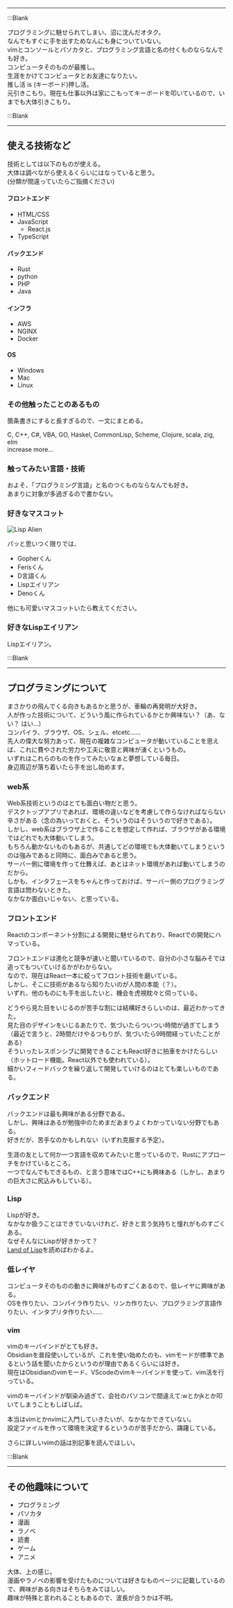 

---  


:::Blank  

プログラミングに魅せられてしまい、沼に沈んだオタク。  
なんでもすぐに手を出すためなんにも身についていない。  
vimとコンソールとパソカタと、プログラミング言語と名の付くものならなんでも好き。  
コンピュータそのものが最推し。  
生涯をかけてコンピュータとお友達になりたい。  
推し活 is (キーボード)押し活。  
元引きこもり。現在も仕事以外は家にこもってキーボードを叩いているので、いまでも大体引きこもり。  

:::Blank

---

## 使える技術など  

技術としては以下のものが使える。  
大体は調べながら使えるくらいにはなっていると思う。  
(分類が間違っていたらご指摘ください)  

#### フロントエンド  

- HTML/CSS  
- JavaScript  
  - React.js  
- TypeScript  

#### バックエンド  

- Rust  
- python  
- PHP  
- Java  

#### インフラ  

- AWS  
- NGINX  
- Docker  

#### OS  

- Windows  
- Mac  
- Linux  

### その他触ったことのあるもの  

箇条書きにすると長すぎるので、一文にまとめる。  

C, C++, C#, VBA, GO, Haskel, CommonLisp, Scheme, Clojure, scala, zig, elm  
increase more...  

### 触ってみたい言語・技術  

およそ、「プログラミング言語」と名のつくものならなんでも好き。  
あまりに対象が多過ぎるので書かない。  

### 好きなマスコット  

![Lisp Alien](/svg/lisplogo_alien.svg)

パッと思いつく限りでは、  

- Gopherくん  
- Ferisくん  
- D言語くん  
- Lispエイリアン  
- Denoくん  


他にも可愛いマスコットいたら教えてください。  

### 好きなLispエイリアン  

Lispエイリアン。

:::Blank

---

## プログラミングについて  

まさかりの飛んでくる向きもあるかと思うが、車輪の再発明が大好き。  
人が作った技術について、どういう風に作られているかとか興味ない？（あ、ない？ はい...）  
コンパイラ、ブラウザ、OS、シェル、etcetc......  
先人の偉大な努力あって、現在の複雑なコンピュータが動いていることを思えば、これに費やされた労力や工夫に敬意と興味が湧くというもの。  
いずれはこれらのものを作ってみたいなぁと夢想している毎日。  
身辺周辺が落ち着いたら手を出し始めます。  

### web系  
Web系技術というのはとても面白い物だと思う。  
デスクトップアプリであれば、環境の違いなどを考慮して作らなければならない辛さがある（念の為いっておくと、そういうのはそういうので好きである）。  
しかし、web系はブラウザ上で作ることを想定して作れば、ブラウザがある環境ではどれでも大体動いてしまう。  
もちろん動かないものもあるが、共通してどの環境でも大体動いてしまうというのは強みであると同時に、面白みであると思う。  
サーバー側に環境を作って仕舞えば、あとはネット環境があれば動いてしまうのだから。  
しかも、インタフェースをちゃんと作っておけば、サーバー側のプログラミング言語は問わないときた。  
なかなか面白いじゃない、と思っている。  

### フロントエンド  
Reactのコンポーネント分割による開発に魅せられており、Reactでの開発にハマっている。  

フロントエンドは進化と競争が速いと聞いているので、自分の小さな脳みそでは追ってもついていけるかがわからない。  
なので、現在はReact一本に絞ってフロント技術を磨いている。  
しかし、そこに技術があるなら知りたいのが人間の本能（？）。  
いずれ、他のものにも手を出したいと、機会を虎視眈々と伺っている。  

どうやら見た目をいじるのが苦手な割には結構好きらしいのは、最近わかってきた。  
見た目のデザインをいじるあたりで、気づいたらついつい時間が過ぎてしまう（最近で言うと、2時間だけやるつもりが、気づいたら9時間経っていたことがある）  
そういったレスポンシブに開発できることもReact好きに拍車をかけたらしい（ホットロード機能。React以外でも使われている）。  
細かいフィードバックを繰り返して開発していけるのはとても楽しいものである。  

### バックエンド  

バックエンドは最も興味がある分野である。  
しかし、興味はあるが勉強中のためまだあまりよくわかっていない分野でもある。  
好きだが、苦手なのかもしれない（いずれ克服する予定）。  

生涯の友として何か一つ言語を収めてみたいと思っているので、Rustにアプローチをかけているところ。  
一つでなんでもできるもの、と言う意味ではC++にも興味ある（しかし、あまりの巨大さに尻込みもしている）。  

### Lisp  

Lispが好き。  
なかなか扱うことはできていないけれど、好きと言う気持ちと憧れがものすごくある。  
なぜそんなにLispが好きかって？  
[Land of Lisp](https://www.kip2.dev/about/history/Land-of-Lisp)を読めばわかるよ。  

### 低レイヤ  
コンピュータそのものの動きに興味がものすごくあるので、低レイヤに興味がある。  
OSを作りたい、コンパイラ作りたい、リンカ作りたい、プログラミング言語作りたい、インタプリタ作りたい......  

### vim  
vimのキーバインドがとても好き。  
Obsidianを普段使いしているが、これを使い始めたのも、vimモードが標準であるという話を聞いたからというのが理由であるくらいには好き。  
現在はObsidianのvimモード、VScodeのvimキーバインドを使って、vim活を行っている。  

vimのキーバインドが馴染み過ぎて、会社のパソコンで間違えて:wとかjkとか叩いてしまうこともしばしば。  

本当はvimとかnvimに入門していきたいが、なかなかできていない。  
設定ファイルを作って環境を決定するというのが苦手だから、躊躇している。  

さらに詳しいvimの話は別記事を読んでほしい。  

:::Blank

---

## その他趣味について  

- プログラミング  
- パソカタ  
- 漫画  
- ラノベ  
- 読書  
- ゲーム  
- アニメ  

大体、上の感じ。  
漫画やラノベの影響を受けたものについては好きなものページに記載しているので、興味がある向きはそちらをみてほしい。  
趣味が特殊と言われることもあるので、波長が合うかは不明。  

